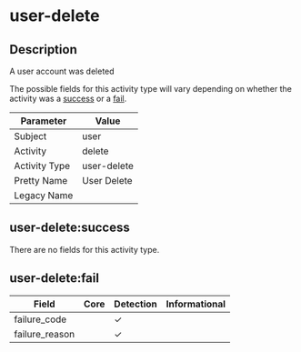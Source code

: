 user-delete
===========

Description
-----------
A user account was deleted

The possible fields for this activity type will vary depending on whether the activity was a [success](#user-deletesuccess) or a [fail](#user-deletefail).

| Parameter     | Value       |
| ------------- | ----------- |
| Subject       | user        |
| Activity      | delete      |
| Activity Type | user-delete |
| Pretty Name   | User Delete |
| Legacy Name   |             |

user-delete:success
-------------------

There are no fields for this activity type.


user-delete:fail
----------------

| Field          | Core | Detection | Informational |
| -------------- | ---- | --------- | ------------- |
| failure_code   |      | &#10003;  |               |
| failure_reason |      | &#10003;  |               |